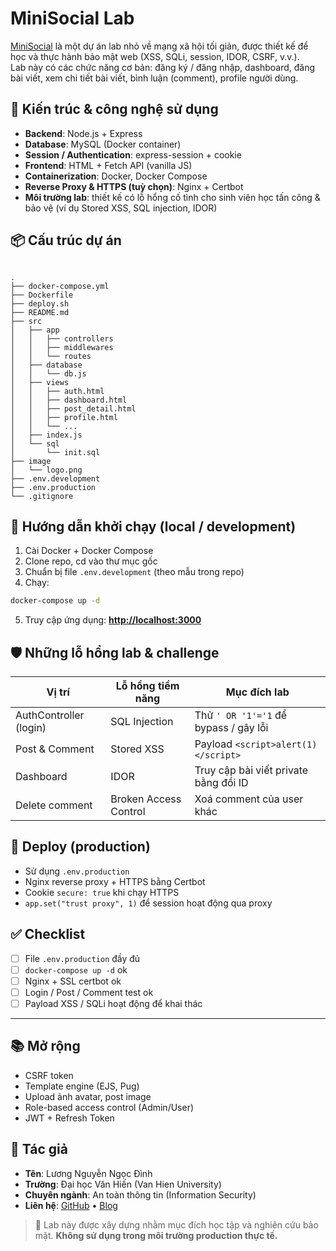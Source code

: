 # MiniSocial Lab

[MiniSocial](https://vhu-minisocial.io.vn/) là một dự án lab nhỏ về mạng xã hội tối giản, được thiết kế để học và thực hành bảo mật web (XSS, SQLi, session, IDOR, CSRF, v.v.).  
Lab này có các chức năng cơ bản: đăng ký / đăng nhập, dashboard, đăng bài viết, xem chi tiết bài viết, bình luận (comment), profile người dùng.


## 🧩 Kiến trúc & công nghệ sử dụng

- **Backend**: Node.js + Express  
- **Database**: MySQL (Docker container)  
- **Session / Authentication**: express-session + cookie  
- **Frontend**: HTML + Fetch API (vanilla JS)  
- **Containerization**: Docker, Docker Compose  
- **Reverse Proxy & HTTPS (tuỳ chọn)**: Nginx + Certbot  
- **Môi trường lab**: thiết kế có lỗ hổng cố tình cho sinh viên học tấn công & bảo vệ (ví dụ Stored XSS, SQL injection, IDOR)  


## 📦 Cấu trúc dự án

```

.
├── docker-compose.yml
├── Dockerfile
├── deploy.sh
├── README.md
├── src
│   ├── app
│   │   ├── controllers
│   │   ├── middlewares
│   │   └── routes
│   ├── database
│   │   └── db.js
│   ├── views
│   │   ├── auth.html
│   │   ├── dashboard.html
│   │   ├── post_detail.html
│   │   ├── profile.html
│   │   └── ...
│   ├── index.js
│   └── sql
│       └── init.sql
├── image
│   └── logo.png
├── .env.development
├── .env.production
└── .gitignore

````

## 🚀 Hướng dẫn khởi chạy (local / development)

1. Cài Docker + Docker Compose  
2. Clone repo, cd vào thư mục gốc  
3. Chuẩn bị file `.env.development` (theo mẫu trong repo)  
4. Chạy:

```bash
docker-compose up -d
````

5. Truy cập ứng dụng: **[http://localhost:3000](http://localhost:3000)**


## 🛡 Những lỗ hổng lab & challenge

| Vị trí                 | Lỗ hổng tiềm năng     | Mục đích lab                          |
| ---------------------- | --------------------- | ------------------------------------- |
| AuthController (login) | SQL Injection         | Thử `' OR '1'='1` để bypass / gây lỗi |
| Post & Comment         | Stored XSS            | Payload `<script>alert(1)</script>`   |
| Dashboard              | IDOR                  | Truy cập bài viết private bằng đổi ID |
| Delete comment         | Broken Access Control | Xoá comment của user khác             |


## 🔐 Deploy (production)

* Sử dụng `.env.production`
* Nginx reverse proxy + HTTPS bằng Certbot
* Cookie `secure: true` khi chạy HTTPS
* `app.set("trust proxy", 1)` để session hoạt động qua proxy


## ✅ Checklist

* [ ] File `.env.production` đầy đủ
* [ ] `docker-compose up -d` ok
* [ ] Nginx + SSL certbot ok
* [ ] Login / Post / Comment test ok
* [ ] Payload XSS / SQLi hoạt động để khai thác

---

## 📚 Mở rộng

* CSRF token
* Template engine (EJS, Pug)
* Upload ảnh avatar, post image
* Role-based access control (Admin/User)
* JWT + Refresh Token


## 👤 Tác giả

* **Tên**: Lương Nguyễn Ngọc Đình
* **Trường**: Đại học Văn Hiến (Van Hien University)
* **Chuyên ngành**: An toàn thông tin (Information Security)
* **Liên hệ**: [GitHub](https://github.com/dinhvaren) • [Blog](https://d1nhvar3n-blog.io.vn)


> 📌 Lab này được xây dựng nhằm mục đích học tập và nghiên cứu bảo mật. **Không sử dụng trong môi trường production thực tế.**